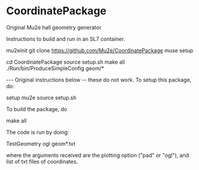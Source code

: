 # CoordinatePackage
Original Mu2e hall geometry generator

Instructions to build and run in an SL7 container.

mu2einit
git clone https://github.com/Mu2e/CoordinatePackage
muse setup

cd CoordinatePackage
source setup.sh
make all
./Run/bin/ProduceSimpleConfig geom/*


--- Original instructions below -- these do not work.
To setup this package, do:

  setup mu2e
  source setup.sh

To build the package, do

  make all

The code is run by doing:

  TestGeometry ogl geom*.txt

where the arguments received are the plotting option ("pad" or "ogl"),
and list of txt files of coordinates.


